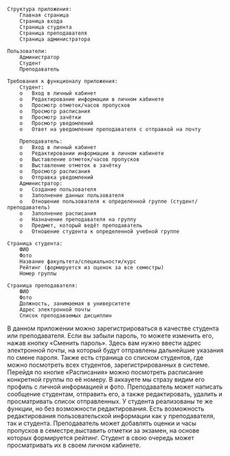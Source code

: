 	Структура приложения:
  		Главная страница
		Страница входа
  		Страница студента
		Страница преподавателя
		Страница администратора
  
	Пользователи:
		Администратор
		Студент
		Преподаватель
  
	Требования к функционалу приложения:
  		Студент:
	    o	Вход в личный кабинет
	    o	Редактирование информации в личном кабинете
	    o	Просмотр отметок/часов пропусков
	    o	Просмотр расписания
	    o	Просмотр зачётки
	    o	Просмотр уведомлений 
	    o	Ответ на уведомление преподавателя с отправкой на почту
    
		Преподаватель:
	    o	Вход в личный кабинет 
	    o	Редактировании информации в личном кабинете
	    o	Выставление отметок/часов пропусков 
	    o	Выставление отметок в зачётку
	    o	Просмотр расписания 
	    o	Отправка уведомлений
  		Администратор:
	    o	Создание пользователя
	    o	Заполнение данных пользователя 
	    o	Отношение пользователя к определенной группе (студент/преподаватель)
	    o	Заполнение расписания
	    o	Назначение преподавателя на группу
	    o	Предмет, который ведёт преподаватель
	    o	Отношение студента к определенной учебной группе
    
	Страница студента:
  		ФИО
  		Фото
  		Название факультета/специальности/курс
  		Рейтинг (формируется из оценок за все семестры)
  		Номер группы 
  
  	Страница преподавателя:
  		ФИО
  		Фото
  		Должность, занимаемая в университете
  		Адрес электронной почты
  		Список преподаваемых дисциплин
  
В данном приложении можно зарегистрироваться в качестве студента или преподавателя. Если вы забыли пароль, то можете изменить его, нажав кнопку «Сменить пароль». Здесь вам нужно ввести адрес электронной почты, на который будут отправлены дальнейшие указания по смене пароля. Также есть страница со списком студентов, где можно посмотреть всех студентов, зарегистрированных в системе. 
Перейдя по кнопке «Расписания» можно посмотреть расписание конкретной группы по её номеру. 
В аккауете мы стразу видим его профиль с личной информацией и фото. Преподаватель может написать сообщение студентам, отправить его, а также редактировать, удалить и просматривать список отправленных. У студента реализованы те же функции, но без возможности редактирования. Есть возможность редактирования пользовательской информации как у преподавателя, так и студента. Преподаватель может добавлять оценки и часы пропусков в семестре,выставить отметки за экзамен, на основе которых формируется рейтинг.
Студент в свою очередь может просматривать их в своем личном кабинете.
